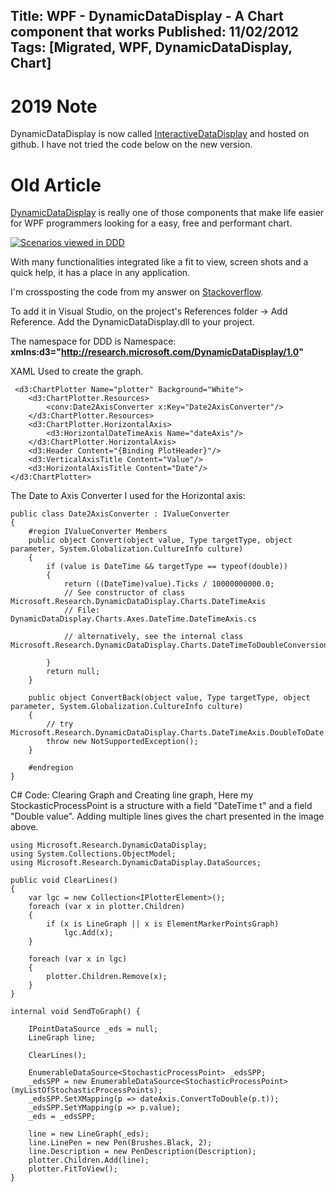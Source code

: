 Title: WPF - DynamicDataDisplay - A Chart component that works
Published: 11/02/2012
Tags: [Migrated, WPF, DynamicDataDisplay, Chart] 
---

# 2019 Note

DynamicDataDisplay is now called [InteractiveDataDisplay](https://github.com/Microsoft/InteractiveDataDisplay.WPF) and hosted on github. I have not tried the code below on the new version. 

# Old Article 

[DynamicDataDisplay](http://dynamicdatadisplay.codeplex.com/) is really one of those components that make life easier for WPF programmers looking for a easy, free and performant chart.

[![](old/images/DDD.png "Scenarios viewed in DDD")](old/images/DDD.png)

With many functionalities integrated like a fit to view, screen shots and a quick help, it has a place in any application.

I'm crossposting the code from my answer on [Stackoverflow](http://stackoverflow.com/questions/7090345/dynamic-line-chart-in-c-sharp-wpf-application/7092654#7092654).

To add it in Visual Studio, on the project's References folder -> Add Reference. Add the DynamicDataDisplay.dll to your project.

The namespace for DDD is Namespace: **xmlns:d3="http://research.microsoft.com/DynamicDataDisplay/1.0"**

XAML Used to create the graph.
```
 <d3:ChartPlotter Name="plotter" Background="White">
    <d3:ChartPlotter.Resources>
        <conv:Date2AxisConverter x:Key="Date2AxisConverter"/>
    </d3:ChartPlotter.Resources>
    <d3:ChartPlotter.HorizontalAxis>
        <d3:HorizontalDateTimeAxis Name="dateAxis"/>
    </d3:ChartPlotter.HorizontalAxis>
    <d3:Header Content="{Binding PlotHeader}"/>
    <d3:VerticalAxisTitle Content="Value"/>
    <d3:HorizontalAxisTitle Content="Date"/>
</d3:ChartPlotter>
``` 
The Date to Axis Converter I used for the Horizontal axis:

```CSharp
public class Date2AxisConverter : IValueConverter
{
    #region IValueConverter Members
    public object Convert(object value, Type targetType, object parameter, System.Globalization.CultureInfo culture)
    {
        if (value is DateTime && targetType == typeof(double))
        {
            return ((DateTime)value).Ticks / 10000000000.0;
            // See constructor of class Microsoft.Research.DynamicDataDisplay.Charts.DateTimeAxis
            // File: DynamicDataDisplay.Charts.Axes.DateTime.DateTimeAxis.cs

            // alternatively, see the internal class Microsoft.Research.DynamicDataDisplay.Charts.DateTimeToDoubleConversion

        }
        return null;
    }

    public object ConvertBack(object value, Type targetType, object parameter, System.Globalization.CultureInfo culture)
    {
        // try Microsoft.Research.DynamicDataDisplay.Charts.DateTimeAxis.DoubleToDate
        throw new NotSupportedException();
    }

    #endregion
}
```

C# Code: Clearing Graph and Creating line graph, Here my StockasticProcessPoint is a structure with a field "DateTime t" and a field "Double value". Adding multiple lines gives the chart presented in the image above.

```CSharp
using Microsoft.Research.DynamicDataDisplay;
using System.Collections.ObjectModel;
using Microsoft.Research.DynamicDataDisplay.DataSources;

public void ClearLines()
{
    var lgc = new Collection<IPlotterElement>();
    foreach (var x in plotter.Children)
    {
        if (x is LineGraph || x is ElementMarkerPointsGraph)
            lgc.Add(x);
    }

    foreach (var x in lgc)
    {
        plotter.Children.Remove(x);
    }
}

internal void SendToGraph() {

    IPointDataSource _eds = null;
    LineGraph line;

    ClearLines();

    EnumerableDataSource<StochasticProcessPoint> _edsSPP;
    _edsSPP = new EnumerableDataSource<StochasticProcessPoint>(myListOfStochasticProcessPoints);
    _edsSPP.SetXMapping(p => dateAxis.ConvertToDouble(p.t));
    _edsSPP.SetYMapping(p => p.value);
    _eds = _edsSPP;

    line = new LineGraph(_eds);
    line.LinePen = new Pen(Brushes.Black, 2);
    line.Description = new PenDescription(Description);
    plotter.Children.Add(line);
    plotter.FitToView();
}
```
